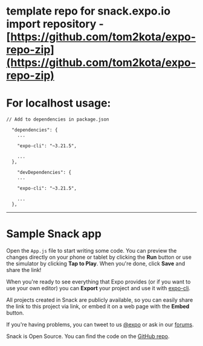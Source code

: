 # template repo for snack.expo.io import repository - [https://github.com/tom2kota/expo-repo-zip](https://github.com/tom2kota/expo-repo-zip)


# For localhost usage:
```
// Add to dependencies in package.json

  "dependencies": {
    ...

    "expo-cli": "~3.21.5",
    
    ...
  },
  
    "devDependencies": {
    ...

    "expo-cli": "~3.21.5",
    
    ...
  },
```
---------------

# Sample Snack app

Open the `App.js` file to start writing some code. You can preview the changes directly on your phone or tablet by clicking the **Run** button or use the simulator by clicking **Tap to Play**. When you're done, click **Save** and share the link!

When you're ready to see everything that Expo provides (or if you want to use your own editor) you can **Export** your project and use it with [expo-cli](https://docs.expo.io/versions/latest/introduction/installation.html).

All projects created in Snack are publicly available, so you can easily share the link to this project via link, or embed it on a web page with the **Embed** button.

If you're having problems, you can tweet to us [@expo](https://twitter.com/expo) or ask in our [forums](https://forums.expo.io).

Snack is Open Source. You can find the code on the [GitHub repo](https://github.com/expo/snack-web).
